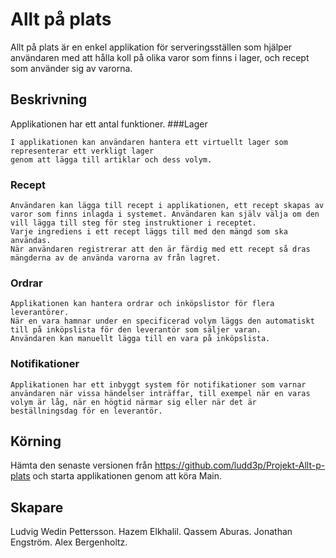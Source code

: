 # Allt på plats

Allt på plats är en enkel applikation för serveringsställen som hjälper användaren med att hålla koll på olika 
varor som finns i lager, och recept som använder sig av varorna.

## Beskrivning
Applikationen har ett antal funktioner.
###Lager 
```
I applikationen kan användaren hantera ett virtuellt lager som representerar ett verkligt lager
genom att lägga till artiklar och dess volym.
```
### Recept
```
Användaren kan lägga till recept i applikationen, ett recept skapas av varor som finns inlagda i systemet. Användaren kan själv välja om den vill lägga till steg för steg instruktioner i receptet.
Varje ingrediens i ett recept läggs till med den mängd som ska användas.
När användaren registrerar att den är färdig med ett recept så dras mängderna av de använda varorna av från lagret.
```
### Ordrar
```
Applikationen kan hantera ordrar och inköpslistor för flera leverantörer.
När en vara hamnar under en specificerad volym läggs den automatiskt till på inköpslista för den leverantör som säljer varan.
Användaren kan manuellt lägga till en vara på inköpslista.
```

### Notifikationer
```
Applikationen har ett inbyggt system för notifikationer som varnar användaren när vissa händelser inträffar, till exempel när en varas volym är låg, när en högtid närmar sig eller när det är beställningsdag för en leverantör.
```


## Körning
Hämta den senaste versionen från https://github.com/ludd3p/Projekt-Allt-p-plats och starta applikationen genom att köra Main.

## Skapare
Ludvig Wedin Pettersson.
Hazem Elkhalil.
Qassem Aburas.
Jonathan Engström.
Alex Bergenholtz.
